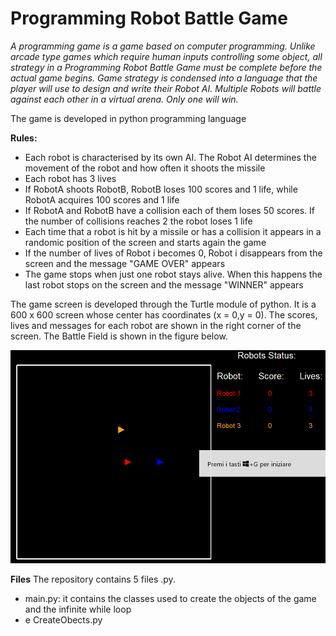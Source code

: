 # Programming Robot Battle Game

*A programming game is a game based on computer programming. Unlike arcade type games which require human inputs controlling some object, all strategy in a Programming Robot Battle Game must be complete before the actual game begins. Game strategy is condensed into a language that the player will use to design and write their Robot AI.  Multiple Robots will battle against each other in a virtual arena. Only one will win.*

The game is developed in python programming language

**Rules:**
- Each robot is characterised by its own AI. The Robot AI determines the movement of the robot and how often it shoots the missile
- Each robot has 3 lives
- If RobotA shoots RobotB, RobotB loses 100 scores and 1 life, while RobotA acquires 100 scores and 1 life
- If RobotA and RobotB have a collision each of them loses 50 scores. If the number of collisions reaches 2 the robot loses 1 life
- Each time that a robot is hit by a missile or has a collision it appears in a randomic position of the screen and starts again the game
- If the number of lives of Robot i becomes 0, Robot i disappears from the screen and the message "GAME OVER" appears
- The game stops when just one robot stays alive. When this happens the last robot stops on the screen and the message "WINNER" appears

The game screen is developed through the Turtle module of python. It is a 600 x 600 screen whose center has coordinates (x = 0,y = 0). The scores, lives and messages for each robot are shown in the right corner of the screen. The Battle Field is shown in the figure below.

![Screenshot](BattleField.png)

**Files**
The repository contains 5 files .py. 
- main.py: it contains the classes used to create the objects of the game and the infinite while loop 
- e CreateObects.py 
